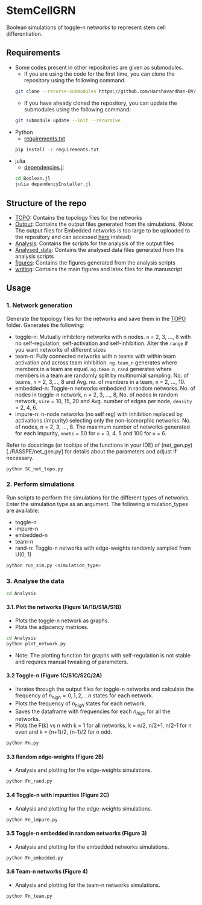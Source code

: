 # StemCellGRN
Boolean simulations of toggle-n networks to represent stem cell differentiation.

## Requirements
- Some codes present in other repositories are given as submodules. 
    - If you are using the code for the first time, you can clone the repository using the following command:
    ```bash
    git clone --recurse-submodules https://github.com/Harshavardhan-BV/StemCellGRN.git
    ```
    - If you have already cloned the repository, you can update the submodules using the following command:
    ```bash
    git submodule update --init --recursive
    ```
- Python 
    - [requirements.txt](./requirements.txt)
    ```bash
    pip install -r requirements.txt
    ```
- julia
    - [dependencies.jl](./dependencies.jl)
    ```bash
    cd Boolean.jl
    julia dependencyInstaller.jl
    ```

## Structure of the repo
- [TOPO](./TOPO): Contains the topology files for the networks
- [Output](./Output): Contains the output files generated from the simulations. (Note: The output files for Embedded networks is too large to be uploaded to the repository and can accessed [here](https://drive.google.com/file/d/1SDYOVoQ6g1Czj7pzK_fXcqQCCpDE8cU2/view?usp=sharing) instead)
- [Analysis](./Analysis): Contains the scripts for the analysis of the output files
- [Analysed_data](./Analysed_data): Contains the analysed data files generated from the analysis scripts
- [figures](./figures): Contains the figures generated from the analysis scripts
- [writing](./writing): Contains the main figures and latex files for the manuscript

## Usage
### 1. Network generation
Generate the topology files for the networks and save them in the [TOPO](./TOPO) folder. Generates the following:
- toggle-n: Mutually inhibitory networks with n nodes. `n` = 2, 3, ..., 8 with no self-regulation, self-activation and self-inhibition. Alter the `range` if you want networks of different sizes
- team-n: Fully connected networks with n teams with within team activation and across team inhibition. `ng.team_n` generates where members in a team are equal. `ng.team_n_rand` generates where members in a team are randomly split by multinomial sampling. No. of teams, `n` = 2, 3,..., 8 and Avg. no. of members in a team, `m` = 2, ..., 10.
- embedded-n: Toggle-n networks embedded in random networks. No. of nodes in toggle-n network, `n` = 2, 3, ..., 8, No. of nodes in random network, `size` = 10, 15, 20 and Avg. number of edges per node, `density` = 2, 4, 6.
- impure-n: n-node networks (no self reg) with inhibition replaced by activations (impurity) selecting only the non-isomorphic networks. No. of nodes, n = 2, 3, ..., 8. The maximum number of netwerks generated for each impurity, `nnets` = 50 for `n` = 3, 4, 5 and 100 for `n` = 6. 

Refer to docstrings (or tooltips of the functions in your IDE) of (net_gen.py)[./RASSPE/net_gen.py] for details about the parameters and adjust if necessary.
```bash
python SC_net_topo.py
```

### 2. Perform simulations
Run scripts to perform the simulations for the different types of networks. Enter the simulation type as an argument. The following simulation_types are available:
- toggle-n 
- impure-n
- embedded-n 
- team-n
- rand-n: Toggle-n networks with edge-weights randomly sampled from U(0, 1)
```bash
python run_sim.py <simulation_type>
```

### 3. Analyse the data
```bash
cd Analysis
```
#### 3.1. Plot the networks (Figure 1A/1B/S1A/S1B)
- Plots the toggle-n network as graphs.
- Plots the adjacency matrices.
```bash
cd Analysis
python plot_network.py
```
- Note: The plotting function for graphs with self-regulation is not stable and requires manual tweaking of parameters.

#### 3.2 Toggle-n (Figure 1C/S1C/S2C/2A)
- Iterates through the output files for toggle-n networks and calculate the frequency of $n_{high} = {0,1,2,...n}$ states for each network. 
- Plots the frequency of $n_{high}$ states for each network. 
- Saves the dataframe with frequencies for each $n_{high}$ for all the networks.
- Plots the F(k) vs n with k = 1 for all networks, k = n/2, n/2+1, n/2-1 for n even and k = (n+1)/2, (n-1)/2 for n odd.
```bash
python Fn.py
```

#### 3.3 Random edge-weights (Figure 2B)
- Analysis and plotting for the edge-weights simulations.
```bash
python Fn_rand.py
```

#### 3.4 Toggle-n with impurities (Figure 2C)
- Analysis and plotting for the edge-weights simulations.
```bash
python Fn_impure.py
```

#### 3.5 Toggle-n embedded in random networks (Figure 3)
- Analysis and plotting for the embedded networks simulations.
```bash
python Fn_embedded.py
```

#### 3.6 Team-n networks (Figure 4)
- Analysis and plotting for the team-n networks simulations.
```bash
python Fn_team.py
```
